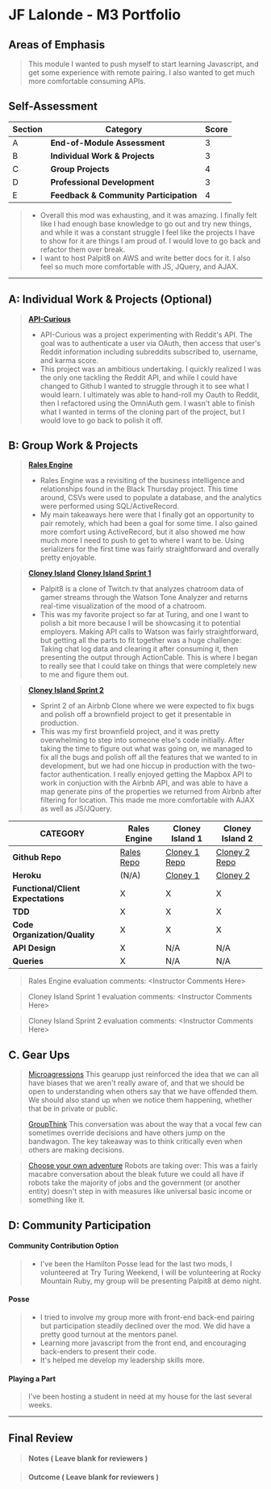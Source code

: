 # JF Lalonde - M3 Portfolio

## Areas of Emphasis

> This module I wanted to push myself to start learning Javascript, and get some experience with remote pairing. I also wanted to get much more comfortable consuming APIs.

## Self-Assessment

| Section | Category | Score |
| --- | ----- | --- |
| A | **End-of-Module Assessment** | 3 |
| B | **Individual Work & Projects** | 3 |
| C | **Group Projects** | 4 |
| D | **Professional Development** | 3 |
| E | **Feedback & Community Participation** | 4 |

>* Overall this mod was exhausting, and it was amazing. I finally felt like I had enough base knowledge to go out and try new things, and while it was a constant struggle I feel like the projects I have to show for it are things I am proud of. I would love to go back and refactor them over break.
>* I want to host Palpit8 on AWS and write better docs for it. I also feel so much more comfortable with JS, JQuery, and AJAX.

-----------------------

## A: Individual Work & Projects (Optional)

> **[API-Curious](https://github.com/JF-Lalonde/API-Curious)**
>* API-Curious was a project experimenting with Reddit's API.
The goal was to authenticate a user via OAuth, then access that user's Reddit information including subreddits subscribed to, username, and karma score.
>* This project was an ambitious undertaking. I quickly realized I was the only one tackling the Reddit API, and while I could have changed to Github I wanted to struggle through it to see what I would learn. I ultimately was able to hand-roll my Oauth to Reddit, then I refactored using the OmniAuth gem. I wasn't able to finish what I wanted in terms of the cloning part of the project, but I would love to go back to polish it off.


## B: Group Work & Projects

> **[Rales Engine](https://github.com/JF-Lalonde/rales-engine)** 
>* Rales Engine was a revisiting of the business intelligence and relationships found in the Black Thursday project. This time around, CSVs were used to populate a database, and the analytics were performed using SQL/ActiveRecord.
>* My main takeaways here were that I finally got an opportunity to pair remotely, which had been a goal for some time. I also gained more comfort using ActiveRecord, but it also showed me how much more I need to push to get to where I want to be. Using serializers for the first time was fairly straightforward and overally pretty enjoyable.

> **[Cloney Island](http://backend.turing.io/module3/projects/cloney_island/cloney_island)**
> **[Cloney Island Sprint 1](https://github.com/bretfunk/palpit8)** 
>* Palpit8 is a clone of Twitch.tv that analyzes chatroom data of gamer streams through the Watson Tone Analyzer and returns real-time visualization of the mood of a chatroom.
>* This was my favorite project so far at Turing, and one I want to polish a bit more because I will be showcasing it to potential employers. Making API calls to Watson was fairly straightforward, but getting all the parts to fit together was a huge challenge: Taking chat log data and clearing it after consuming it, then presenting the output through ActionCable. This is where I began to really see that I could take on things that were completely new to me and figure them out.

> **[Cloney Island Sprint 2](https://github.com/JF-Lalonde/cloney_island_airbnb)** 
>* Sprint 2 of an Airbnb Clone where we were expected to fix bugs and polish off a brownfield project to get it presentable in production.
>* This was my first brownfield project, and it was pretty overwhelming to step into someone else's code initially. After taking the time to figure out what was going on, we managed to fix all the bugs and polish off all the features that we wanted to in development, but we had one hiccup in production with the two-factor authentication. I really enjoyed getting the Mapbox API to work in conjuction with the Airbnb API, and was able to have a map generate pins of the properties we returned from Airbnb after filtering for location. This made me more comfortable with AJAX as well as JS/JQuery.

| CATEGORY | Rales Engine | Cloney Island 1 | Cloney Island 2 |
| --- | --- | --- | --- |
| **Github Repo** | [Rales Repo](https://github.com/JF-Lalonde/rales-engine) | [Cloney 1 Repo](https://github.com/bretfunk/palpit8) | [Cloney 2 Repo](https://github.com/JF-Lalonde/cloney_island_airbnb) |
| **Heroku** | (N/A) | [Cloney 1](https://palpit8.herokuapp.com/) | [Cloney 2](https://obscure-sierra-10949.herokuapp.com/) |
| **Functional/Client Expectations** | X | X | X |
| **TDD** | X | X | X |
| **Code Organization/Quality** | X | X | X |
| **API Design** | X | N/A | N/A |
| **Queries** | X | N/A | N/A |

> Rales Engine evaluation comments:
\<Instructor Comments Here>

> Cloney Island Sprint 1 evaluation comments:
\<Instructor Comments Here>

> Cloney Island Sprint 2 evaluation comments:
\<Instructor Comments Here>

## C. **Gear Ups**

> [Microagressions](https://github.com/turingschool/gear-up/blob/master/microaggressions_original.markdown)
This gearupp just reinforced the idea that we can all have biases that we aren't really aware of, and that we should be open to understanding when others say that we have offended them. We should also stand up when we notice them happening, whether that be in private or public.

> [GroupThink](https://github.com/turingschool/gear-up/blob/master/tragedy_of_the_commons.markdown)
This conversation was about the way that a vocal few can sometimes override decisions and have others jump on the bandwagon. The key takeaway was to think critically even when others are making decisions.

> [Choose your own adventure](https://github.com/turingschool/gear-up/)
Robots are taking over: This was a fairly macabre conversation about the bleak future we could all have if robots take the majority of jobs and the government (or another entity) doesn't step in with measures like universal basic income or something like it.

## D: Community Participation

#### **Community Contribution Option**
>* I've been the Hamilton Posse lead for the last two mods, I volunteered at Try Turing Weekend, I will be volunteering at Rocky Mountain Ruby, my group will be presenting Palpit8 at demo night.
#### **Posse**
  >* I tried to involve my group more with front-end back-end pairing but participation steadily declined over the mod. We did have a pretty good turnout at the mentors panel.
  >* Learning more javascript from the front end, and encouraging back-enders to present their code.
  >* It's helped me develop my leadership skills more.

#### **Playing a Part**

> I've been hosting a student in need at my house for the last several weeks.

------------------

## Final Review

> #### Notes ( Leave blank for reviewers )

> #### Outcome ( Leave blank for reviewers )
